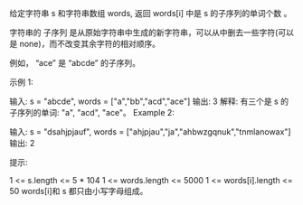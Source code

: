 给定字符串 s 和字符串数组 words, 返回 words[i] 中是 s 的子序列的单词个数 。

字符串的 子序列 是从原始字符串中生成的新字符串，可以从中删去一些字符(可以是 none)，而不改变其余字符的相对顺序。

例如， “ace” 是 “abcde” 的子序列。

示例 1:

输入: s = "abcde", words = ["a","bb","acd","ace"]
输出: 3
解释: 有三个是 s 的子序列的单词: "a", "acd", "ace"。
Example 2:

输入: s = "dsahjpjauf", words = ["ahjpjau","ja","ahbwzgqnuk","tnmlanowax"]
输出: 2

提示:

1 <= s.length <= 5 \* 104
1 <= words.length <= 5000
1 <= words[i].length <= 50
words[i]和 s 都只由小写字母组成。
